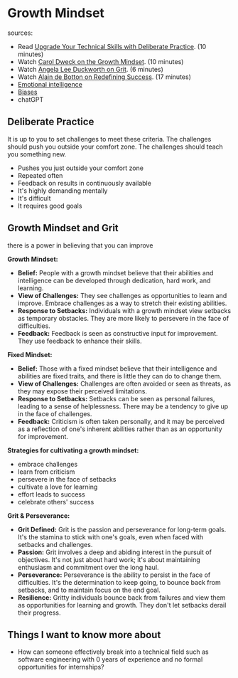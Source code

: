 # Growth Mindset

sources:

- Read [Upgrade Your Technical Skills with Deliberate Practice](https://web.archive.org/web/20160616225417/http://www.happybearsoftware.com/upgrade-your-technical-skills-with-deliberate-practice). (10 minutes)
- Watch [Carol Dweck on the Growth Mindset](https://www.ted.com/talks/carol_dweck_the_power_of_believing_that_you_can_improve?language=en). (10 minutes)
- Watch [Angela Lee Duckworth on Grit](https://www.ted.com/talks/angela_lee_duckworth_grit_the_power_of_passion_and_perseverance). (6 minutes)
- Watch [Alain de Botton on Redefining Success](https://www.ted.com/talks/alain_de_botton_a_kinder_gentler_philosophy_of_success). (17 minutes)
- [Emotional intelligence](https://codefellows.github.io/common_curriculum/career_coaching/201/emotional-intelligence-assessment.html)
- [Biases](https://codefellows.github.io/common_curriculum/career_coaching/301/bias-assessment.html)
- chatGPT

## Deliberate Practice

It is up to you to set challenges to meet these criteria. The challenges should push you outside your comfort zone. The challenges should teach you something new.

- Pushes you just outside your comfort zone
- Repeated often
- Feedback on results in continuously available
- It's highly demanding mentally
- It's difficult
- It requires good goals

## Growth Mindset and Grit

there is a power in believing that you can improve

**Growth Mindset:**

- **Belief:** People with a growth mindset believe that their abilities and intelligence can be developed through dedication, hard work, and learning.
- **View of Challenges:** They see challenges as opportunities to learn and improve. Embrace challenges as a way to stretch their existing abilities.
- **Response to Setbacks:** Individuals with a growth mindset view setbacks as temporary obstacles. They are more likely to persevere in the face of difficulties.
- **Feedback:** Feedback is seen as constructive input for improvement. They use feedback to enhance their skills.

**Fixed Mindset:**

- **Belief:** Those with a fixed mindset believe that their intelligence and abilities are fixed traits, and there is little they can do to change them.
- **View of Challenges:** Challenges are often avoided or seen as threats, as they may expose their perceived limitations.
- **Response to Setbacks:** Setbacks can be seen as personal failures, leading to a sense of helplessness. There may be a tendency to give up in the face of challenges.
- **Feedback:** Criticism is often taken personally, and it may be perceived as a reflection of one's inherent abilities rather than as an opportunity for improvement.

**Strategies for cultivating a growth mindset:**

- embrace challenges
- learn from criticism
- persevere in the face of setbacks
- cultivate a love for learning
- effort leads to success
- celebrate others' success

**Grit & Perseverance:**

- **Grit Defined:** Grit is the passion and perseverance for long-term goals. It's the stamina to stick with one's goals, even when faced with setbacks and challenges.
- **Passion:** Grit involves a deep and abiding interest in the pursuit of objectives. It's not just about hard work; it's about maintaining enthusiasm and commitment over the long haul.
- **Perseverance:** Perseverance is the ability to persist in the face of difficulties. It's the determination to keep going, to bounce back from setbacks, and to maintain focus on the end goal.
- **Resilience:** Gritty individuals bounce back from failures and view them as opportunities for learning and growth. They don't let setbacks derail their progress.

## Things I want to know more about

- How can someone effectively break into a technical field such as software engineering with 0 years of experience and no formal opportunities for internships?